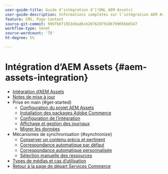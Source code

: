 ```yaml
---
user-guide-title: Guide d’intégration d’[!DNL AEM Assets]
user-guide-description: Informations complètes sur l’intégration AEM Assets pour les administrateurs Adobe Commerce et Magento Open Source et les spécialistes du marketing eCommerce.
feature: CMS, Page Content
source-git-commit: 995fb071953ddad6cb2076207910679905bb0347
workflow-type: tm+mt
source-wordcount: '75'
ht-degree: 5%

---
```



# Intégration d’AEM Assets {#aem-assets-integration}

- [Intégration d’AEM Assets](overview.md)
- [Notes de mise à jour](release-notes.md)
- Prise en main {#get-started}
   - [Configuration du projet AEM Assets](get-started/configure-aem.md)
   - [Installation des packages Adobe Commerce](get-started/configure-commerce.md)
   - [Configuration de l’intégration](get-started/setup-synchronization.md)
   - [Affichage et gestion des journaux](get-started/logs.md)
   - [Migrer les données](get-started/migrate-data.md)
- Mécanismes de synchronisation {#synchronize}
   - [Conserver un contenu précis et pertinent](synchronize/commerce-content.md)
   - [Correspondance automatique par défaut](synchronize/default-match.md)
   - [Correspondance automatique personnalisée](synchronize/custom-match.md)
   - [Sélection manuelle des ressources](synchronize/asset-selector-integration.md)
- [Types de médias et cas d’utilisation](manage-assets.md)
- [Retour à la page de départ Services Commerce](https://experienceleague.adobe.com/fr/docs/commerce/user-guides/home)
